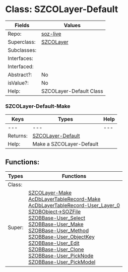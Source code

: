 
# Class:	SZCOLayer-Default

| Fields | Values |
| --------- | --------- |
| Repo: | [soz-live](/repos/soz-live.html) |
| Superclass: | [SZCOLayer](SZCOLayer.html) |
| Subclasses: |  |
| Interfaces: |  |
| Interfaced: |  |
| Abstract?: | No |
| isValue?: | No |
| Help: | SZCOLayer-Default Class |

### SZCOLayer-Default-Make

| Keys | Types | Help |
| --------- | --------- | --------- |
| --- | --- | --- |
| Returns: | [SZCOLayer-Default](SZCOLayer-Default.html) |
| Help: | Make a SZCOLayer-Default |


## Functions:

| Types | Functions |
| --------- | --------- |
| Class: |  |
| Super: | [SZCOLayer-Make](SZCOLayer.html) <br> [AcDbLayerTableRecord-Make](AcDbLayerTableRecord.html) <br> [AcDbLayerTableRecord-User_Layer_0](AcDbLayerTableRecord.html) <br> [SZOBObject->SOZFile](SZOBObject.html) <br> [SZOBBase-User_Select](SZOBBase.html) <br> [SZOBBase-User_Make](SZOBBase.html) <br> [SZOBBase-User_Method](SZOBBase.html) <br> [SZOBBase-User_ObjectKey](SZOBBase.html) <br> [SZOBBase-User_Edit](SZOBBase.html) <br> [SZOBBase-User_Clone](SZOBBase.html) <br> [SZOBBase-User_PickNode](SZOBBase.html) <br> [SZOBBase-User_PickModel](SZOBBase.html) |



